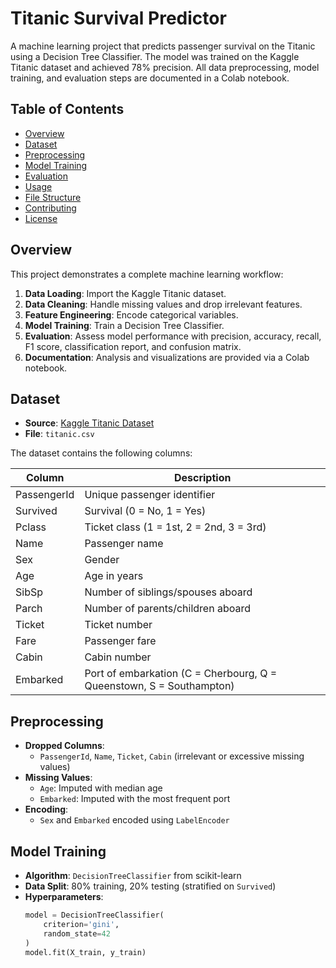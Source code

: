# Titanic Survival Predictor

A machine learning project that predicts passenger survival on the Titanic using a Decision Tree Classifier. The model was trained on the Kaggle Titanic dataset and achieved 78% precision. All data preprocessing, model training, and evaluation steps are documented in a Colab notebook.

## Table of Contents

- [Overview](#overview)  
- [Dataset](#dataset)  
- [Preprocessing](#preprocessing)  
- [Model Training](#model-training)  
- [Evaluation](#evaluation)  
- [Usage](#usage)  
- [File Structure](#file-structure)  
- [Contributing](#contributing)  
- [License](#license)  

## Overview

This project demonstrates a complete machine learning workflow:

1. **Data Loading**: Import the Kaggle Titanic dataset.  
2. **Data Cleaning**: Handle missing values and drop irrelevant features.  
3. **Feature Engineering**: Encode categorical variables.  
4. **Model Training**: Train a Decision Tree Classifier.  
5. **Evaluation**: Assess model performance with precision, accuracy, recall, F1 score, classification report, and confusion matrix.  
6. **Documentation**: Analysis and visualizations are provided via a Colab notebook.

## Dataset

- **Source**: [Kaggle Titanic Dataset](https://www.kaggle.com/c/titanic)  
- **File**: `titanic.csv`

The dataset contains the following columns:

| Column       | Description                                                           |
|--------------|-----------------------------------------------------------------------|
| PassengerId  | Unique passenger identifier                                           |
| Survived     | Survival (0 = No, 1 = Yes)                                            |
| Pclass       | Ticket class (1 = 1st, 2 = 2nd, 3 = 3rd)                              |
| Name         | Passenger name                                                        |
| Sex          | Gender                                                                |
| Age          | Age in years                                                          |
| SibSp        | Number of siblings/spouses aboard                                     |
| Parch        | Number of parents/children aboard                                     |
| Ticket       | Ticket number                                                         |
| Fare         | Passenger fare                                                        |
| Cabin        | Cabin number                                                          |
| Embarked     | Port of embarkation (C = Cherbourg, Q = Queenstown, S = Southampton)  |

## Preprocessing

- **Dropped Columns**:  
  - `PassengerId`, `Name`, `Ticket`, `Cabin` (irrelevant or excessive missing values)
- **Missing Values**:  
  - `Age`: Imputed with median age  
  - `Embarked`: Imputed with the most frequent port  
- **Encoding**:  
  - `Sex` and `Embarked` encoded using `LabelEncoder`

## Model Training

- **Algorithm**: `DecisionTreeClassifier` from scikit-learn  
- **Data Split**: 80% training, 20% testing (stratified on `Survived`)  
- **Hyperparameters**:  
  ```python
  model = DecisionTreeClassifier(
      criterion='gini',
      random_state=42
  )
  model.fit(X_train, y_train)
